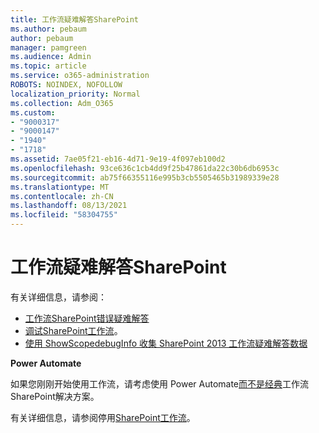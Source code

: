 ```yaml
---
title: 工作流疑难解答SharePoint
ms.author: pebaum
author: pebaum
manager: pamgreen
ms.audience: Admin
ms.topic: article
ms.service: o365-administration
ROBOTS: NOINDEX, NOFOLLOW
localization_priority: Normal
ms.collection: Adm_O365
ms.custom:
- "9000317"
- "9000147"
- "1940"
- "1718"
ms.assetid: 7ae05f21-eb16-4d71-9e19-4f097eb100d2
ms.openlocfilehash: 93ce636c1cb4dd9f25b47861da22c30b6db6953c
ms.sourcegitcommit: ab75f66355116e995b3cb5505465b31989339e28
ms.translationtype: MT
ms.contentlocale: zh-CN
ms.lasthandoff: 08/13/2021
ms.locfileid: "58304755"
---
```

# <a name="troubleshoot-workflows-in-sharepoint"></a>工作流疑难解答SharePoint

有关详细信息，请参阅：

- [工作流SharePoint错误疑难解答](https://docs.microsoft.com/sharepoint/dev/general-development/troubleshooting-sharepoint-server-workflow-validation-errors-in-visio)
- [调试SharePoint工作流](https://docs.microsoft.com/sharepoint/dev/general-development/debugging-sharepoint-server-workflows)。
- [使用 ShowScopedebugInfo 收集 SharePoint 2013 工作流疑难解答数据](https://docs.microsoft.com/sharepoint/troubleshoot/workflows/gather-workflow-data)

**Power Automate**

如果您刚刚开始使用工作流，请考虑使用 Power Automate[而不是经典](https://docs.microsoft.com/power-automate/modern-approvals)工作流SharePoint解决方案。

有关详细信息，请参阅停用[SharePoint工作流](https://docs.microsoft.com/alchemyinsights/sharepoint-workflows-retiring)。
